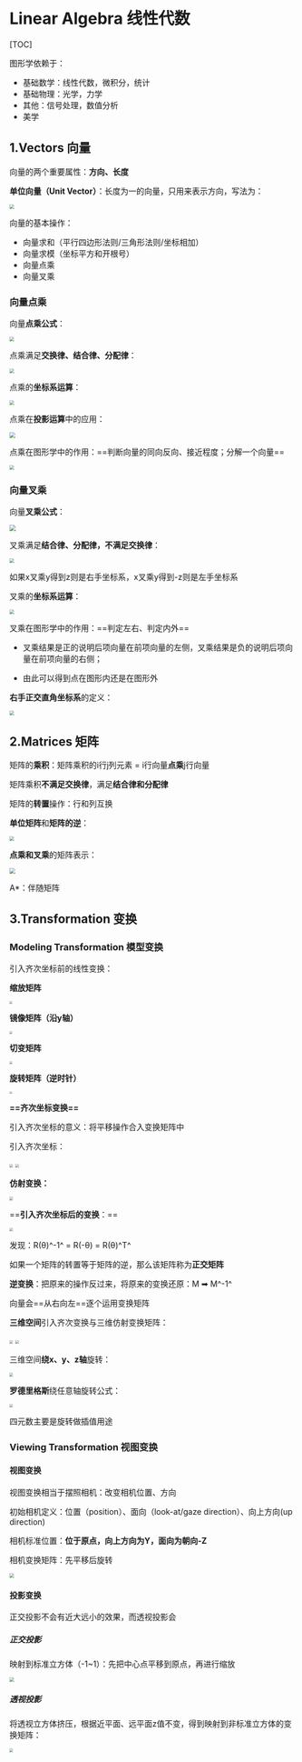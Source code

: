 # Linear Algebra 线性代数

[TOC]



图形学依赖于：

- 基础数学：线性代数，微积分，统计
- 基础物理：光学，力学
- 其他：信号处理，数值分析
- 美学



## 1.Vectors 向量

向量的两个重要属性：**方向、长度**

**单位向量（Unit Vector）**：长度为一的向量，只用来表示方向，写法为：

<img src = "images/2.png" style = "zoom :50%">

向量的基本操作：

- 向量求和（平行四边形法则/三角形法则/坐标相加）
- 向量求模（坐标平方和开根号）
- 向量点乘
- 向量叉乘

### 向量点乘

向量**点乘公式**：

<img src = "images/3.png" style = "zoom :50%">

点乘满足**交换律、结合律、分配律**：

<img src = "images/4.png" style = "zoom :50%">

点乘的**坐标系运算**：

<img src = "images/5.png" style = "zoom :50%">

点乘在**投影运算**中的应用：

<img src = "images/6.png" style = "zoom :60%">

点乘在图形学中的作用：==判断向量的同向反向、接近程度；分解一个向量==

<img src = "images/7.png" style = "zoom :50%">

### 向量叉乘

向量**叉乘公式**：

<img src = "images/8.png" style = "zoom :70%">

叉乘满足**结合律、分配律，不满足交换律**：

<img src = "images/9.png" style = "zoom :50%">

如果x叉乘y得到z则是右手坐标系，x叉乘y得到-z则是左手坐标系

叉乘的**坐标系运算**：

<img src = "images/10.png" style = "zoom :50%">

叉乘在图形学中的作用：==判定左右、判定内外==

- 叉乘结果是正的说明后项向量在前项向量的左侧，叉乘结果是负的说明后项向量在前项向量的右侧；

- 由此可以得到点在图形内还是在图形外

**右手正交直角坐标系**的定义：

<img src = "images/11.png" style = "zoom :50%">

## 2.Matrices 矩阵

矩阵的**乘积**：矩阵乘积的i行j列元素 = i行向量**点乘**j行向量

矩阵乘积**不满足交换律**，满足**结合律和分配律**

矩阵的**转置**操作：行和列互换

**单位矩阵**和**矩阵的逆**：

<img src = "images/12.png" style = "zoom :50%">

**点乘和叉乘**的矩阵表示：

<img src = "images/13.png" style = "zoom :60%">

A*：伴随矩阵

## 3.Transformation 变换

### Modeling Transformation 模型变换

引入齐次坐标前的线性变换：

**缩放矩阵**

<img src = "images/14.png" style = "zoom :30%">

**镜像矩阵（沿y轴）**

<img src = "images/15.png" style = "zoom :30%">

**切变矩阵**

<img src = "images/16.png" style = "zoom :30%">

**旋转矩阵（逆时针）**

<img src = "images/17.png" style = "zoom :30%">

**==齐次坐标变换==**

引入齐次坐标的意义：将平移操作合入变换矩阵中

引入齐次坐标：

<img src = "images/18.png" style = "zoom :40%">

<img src = "images/19.png" style = "zoom :40%">

**仿射变换：**

<img src = "images/20.png" style = "zoom :40%">

==**引入齐次坐标后的变换**：==

<img src = "images/21.png" style = "zoom :40%">

发现：R(θ)^-1^ = R(-θ) = R(θ)^T^

如果一个矩阵的转置等于矩阵的逆，那么该矩阵称为**正交矩阵**

**逆变换**：把原来的操作反过来，将原来的变换还原：M ➡ M^-1^

向量会==从右向左==逐个运用变换矩阵

**三维空间**引入齐次变换与三维仿射变换矩阵：

<img src = "images/22.png" style = "zoom :40%">

<img src = "images/23.png" style = "zoom :40%">

三维空间**绕x、y、z轴**旋转：

<img src = "images/24.png" style = "zoom :40%">

**罗德里格斯**绕任意轴旋转公式：

<img src = "images/25.png" style = "zoom :40%">

四元数主要是旋转做插值用途

### Viewing Transformation 视图变换

#### 视图变换

视图变换相当于摆照相机：改变相机位置、方向

初始相机定义：位置（position）、面向（look-at/gaze direction）、向上方向(up direction)

相机标准位置：**位于原点，向上方向为Y，面向为朝向-Z**

相机变换矩阵：先平移后旋转

<img src = "images/26.png" style = "zoom :50%">

#### 投影变换

正交投影不会有近大远小的效果，而透视投影会

##### 正交投影

映射到标准立方体（-1~1）：先把中心点平移到原点，再进行缩放

<img src = "images/27.png" style = "zoom :50%">

##### 透视投影

将透视立方体挤压，根据近平面、远平面z值不变，得到映射到非标准立方体的变换矩阵：

<img src = "images/28.png" style = "zoom :40%">